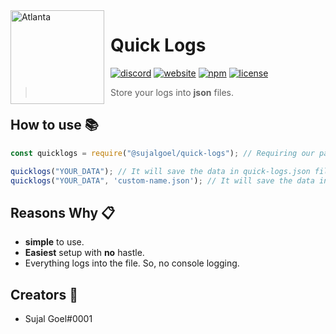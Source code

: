 <img width="150" height="150" align="left" style="float: left; margin: 0 10px 0 0;" alt="Atlanta" src="https://cdn.discordapp.com/attachments/787614573833486376/798170524794355752/quick-logs.png"> 
 
# Quick Logs

[![discord](https://img.shields.io/discord/788857247337938945.svg?logo=discord&colorB=7289DA)](http://db.quickdevs.studio/discord)
[![website](https://img.shields.io/website?down_color=ff0000&down_message=offline&up_color=00ff00&up_message=online&url=https://db.quickdevs.studio)](https://db.quickdevs.studio)
[![npm](https://img.shields.io/npm/v/quick-logs)](https://npmjs.org/quick-logs)
[![license](https://img.shields.io/github/license/sujalgoel/quick-logs)](https://github.com/sujalgoel/quick-logs/blob/master/LICENSE)

> Store your logs into **json** files.

## How to use 📚

```js
const quicklogs = require("@sujalgoel/quick-logs"); // Requiring our package.

quicklogs("YOUR_DATA"); // It will save the data in quick-logs.json file.
quicklogs("YOUR_DATA", 'custom-name.json'); // It will save the data in custom-name.json file.
```

## Reasons **Why** 📋

- **simple** to use.
- **Easiest** setup with **no** hastle.
- Everything logs into the file. So, no console logging.

## **Creators** 💖

- Sujal Goel#0001